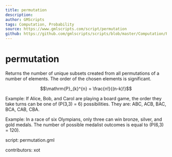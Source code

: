 ```yaml
---
title: permutation
description: 
author: GMScripts
tags: Computation, Probability
source: https://www.gmlscripts.com/script/permutation
github: https://github.com/gmlscripts/scripts/blob/master/Computation/Probability/permutation.gml
---
```


permutation
===========

Returns the number of unique subsets created from all
permutations of a number of elements. The order of the
chosen elements is significant. 

$$\mathrm{P}_{k}^{n} = \frac{n!}{(n-k)!}$$

Example: If Alice, Bob, and Carol are playing a board game,
the order they take turns can be one of \(P(3,3) = 6\)
possibilities. They are: ABC, ACB, BAC, BCA, CAB, CBA.

Example: In a race of six Olympians, only three can win
bronze, silver, and gold medals. The number of possible
medalist outcomes is equal to \(P(6,3) = 120\).

script: permutation.gml

contributors: xot
